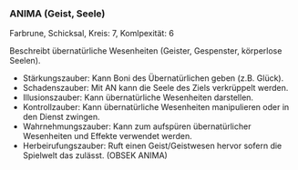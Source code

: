 ### ANIMA (Geist, Seele)

Farbrune, Schicksal, Kreis: 7, Komlpexität: 6

Beschreibt übernatürliche Wesenheiten (Geister, Gespenster, körperlose Seelen).

* Stärkungszauber: Kann Boni des Übernatürlichen geben (z.B. Glück).
* Schadenszauber: Mit AN kann die Seele des Ziels verkrüppelt werden.
* Illusionszauber: Kann übernatürliche Wesenheiten darstellen.
* Kontrollzauber: Kann übernatürliche Wesenheiten manipulieren oder in den Dienst zwingen.
* Wahrnehmungszauber: Kann zum aufspüren übernatürlicher Wesenheiten und Effekte verwendet werden.
* Herbeirufungszauber: Ruft einen Geist/Geistwesen hervor sofern die Spielwelt das zulässt. (OBSEK ANIMA)
